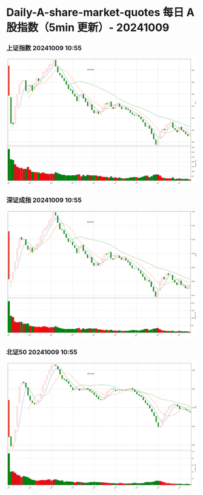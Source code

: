 
# Daily-A-share-market-quotes 每日 A 股指数（5min 更新）- 20241009

### 上证指数 20241009 10:55
![](./fig/2024/10/20241009-sh000001.png)

### 深证成指 20241009 10:55
![](./fig/2024/10/20241009-sz399001.png)

### 北证50 20241009 10:55
![](./fig/2024/10/20241009-bj899050.png)
